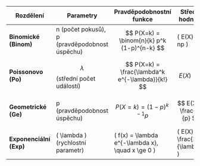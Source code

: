 | Rozdělení               | Parametry                                     | Pravděpodobnostní funkce                           | Střední hodnota                | Rozptyl                                           | Použití                                 |
| ----------------------- | --------------------------------------------- | -------------------------------------------------- | ------------------------------ | ------------------------------------------------- | --------------------------------------- |
| **Binomické (Binom)**   | n (počet pokusů), p (pravděpodobnost úspěchu) | $$ P(X=k) = \binom{n}{k} p^k (1-p)^{n-k} $$        | \( E(X) = np \)                | $$ \operatorname{Var}(X) = np(1-p) $$             | Počet úspěchů v n nezávislých pokusech  |
| **Poissonovo (Po)**     | $$\lambda $$ (střední počet událostí)         | $$ P(X=k) = \frac{\lambda^k e^{-\lambda}}{k!} $$   | $$ E(X) = \lambda $$           | $$\operatorname{Var}(X) = \lambda $$              | Počet událostí v čase/prostoru          |
| **Geometrické (Ge)**    | p (pravděpodobnost úspěchu)                   | $$ P(X=k) = (1-p)^{k-1} p $$                       | $$ E(X) = \frac{1}{p} $$       | \( \operatorname{Var}(X) = \frac{1-p}{p^2} \)     | Počet pokusů do prvního úspěchu         |
| **Exponenciální (Exp)** | \( \lambda \) (rychlostní parametr)           | \( f(x) = \lambda e^{-\lambda x}, \quad x \ge 0 \) | \( E(X) = \frac{1}{\lambda} \) | \( \operatorname{Var}(X) = \frac{1}{\lambda^2} \) | Čas mezi událostmi v Poissonově procesu |
